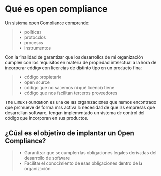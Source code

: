 # Qué es open compliance

Un sistema open Compliance comprende:
> - políticas
> - protocolos
> - procesos 
> - instrumentos 
 
Con la finalidad de garantizar que los desarrollos de mi organización cumplen con los requisitos en materia de propiedad intelectual a la hora de incorporar código con licencias de distinto tipo en un producto final:
> - código propietario
> - open source
> - código que no sabemos ni qué licencia tiene
> - código que nos facilitan terceros proveedores

The Linux Foundation es una de las organizaciones que hemos encontrado que promueve de forma más activa la necesidad de que las empresas que desarrollan software, tengan implementado un sistema de control del código que incorporan en sus productos.

## ¿Cúal es el objetivo de implantar un Open Compliance?
> - Garantizar que se cumplen las obligaciones legales derivadas del desarrollo de software
> - Facilitar el conocimiento de esas obligaciones dentro de la organización



